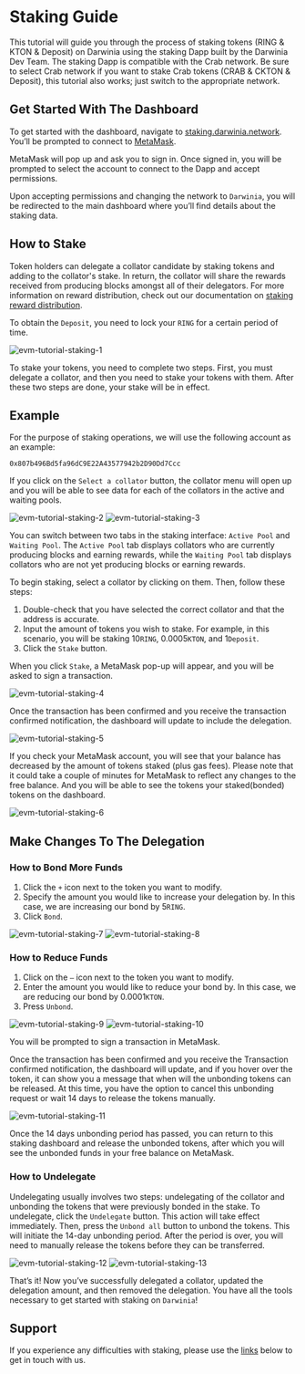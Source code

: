 # Staking Guide

This tutorial will guide you through the process of staking tokens (RING & KTON & Deposit) on Darwinia using the staking Dapp built by the Darwinia Dev Team. The staking Dapp is compatible with the Crab network. Be sure to select Crab network if you want to stake Crab tokens (CRAB & CKTON & Deposit), this tutorial also works; just switch to the appropriate network.

## Get Started With The Dashboard

To get started with the dashboard, navigate to [staking.darwinia.network](https://staking.darwinia.network/#/?network=Darwinia). You’ll be prompted to connect to [MetaMask](https://metamask.io/).

MetaMask will pop up and ask you to sign in. Once signed in, you will be prompted to select the account to connect to the Dapp and accept permissions.

Upon accepting permissions and changing the network to `Darwinia`, you will be redirected to the main dashboard where you’ll find details about the staking data.

## How to Stake

Token holders can delegate a collator candidate by staking tokens and adding to the collator's stake. In return, the collator will share the rewards received from producing blocks amongst all of their delegators. For more information on reward distribution, check out our documentation on [staking reward distribution](https://medium.com/darwinianetwork/faqs-for-darwinia-2-0-staking-mechanism-adjustments-f330b549f168).


To obtain the `Deposit`, you need to lock your `RING` for a certain period of time.

![evm-tutorial-staking-1](../../images/evm-tutorial-staking-1.png)

To stake your tokens, you need to complete two steps. First, you must delegate a collator, and then you need to stake your tokens with them. After these two steps are done, your stake will be in effect.

## Example

For the purpose of staking operations, we will use the following account as an example:

`0x807b496Bd5fa96dC9E22A43577942b2D90Dd7Ccc`

If you click on the `Select a collator` button, the collator menu will open up and you will be able to see data for each of the collators in the active and waiting pools.

![evm-tutorial-staking-2](../../images/evm-tutorial-staking-2.png)
![evm-tutorial-staking-3](../../images/evm-tutorial-staking-3.png)

You can switch between two tabs in the staking interface: `Active Pool` and `Waiting Pool`. The `Active Pool` tab displays collators who are currently producing blocks and earning rewards, while the `Waiting Pool` tab displays collators who are not yet producing blocks or earning rewards.

To begin staking, select a collator by clicking on them. Then, follow these steps:

1. Double-check that you have selected the correct collator and that the address is accurate.
2. Input the amount of tokens you wish to stake. For example, in this scenario, you will be staking 10`RING`, 0.0005`KTON`, and 1`Deposit`.
3. Click the `Stake` button.

When you click `Stake`, a MetaMask pop-up will appear, and you will be asked to sign a transaction.

![evm-tutorial-staking-4](../../images/evm-tutorial-staking-4.png)

Once the transaction has been confirmed and you receive the transaction confirmed notification, the dashboard will update to include the delegation.

![evm-tutorial-staking-5](../../images/evm-tutorial-staking-5.png)

If you check your MetaMask account, you will see that your balance has decreased by the amount of tokens staked (plus gas fees). Please note that it could take a couple of minutes for MetaMask to reflect any changes to the free balance. And you will be able to see the tokens your staked(bonded) tokens on the dashboard.

![evm-tutorial-staking-6](../../images/evm-tutorial-staking-6.png)

## Make Changes To The Delegation

### How to Bond More Funds

1. Click the `+` icon next to the token you want to modify.
2. Specify the amount you would like to increase your delegation by. In this case, we are increasing our bond by 5`RING`.
3. Click `Bond`.

![evm-tutorial-staking-7](../../images/evm-tutorial-staking-7.png)
![evm-tutorial-staking-8](../../images/evm-tutorial-staking-8.png)

### How to Reduce Funds

1. Click on the `–` icon next to the token you want to modify.
2. Enter the amount you would like to reduce your bond by.  In this case, we are reducing our bond by 0.0001`KTON`.
3. Press `Unbond`.

![evm-tutorial-staking-9](../../images/evm-tutorial-staking-9.png)
![evm-tutorial-staking-10](../../images/evm-tutorial-staking-10.png)

You will be prompted to sign a transaction in MetaMask.

Once the transaction has been confirmed and you receive the Transaction confirmed notification, the dashboard will update, and if you hover over the token, it can show you a message that when will the unbonding tokens can be released. At this time, you have the option to cancel this unbonding request or wait 14 days to release the tokens manually.

![evm-tutorial-staking-11](../../images/evm-tutorial-staking-11.png)

Once the 14 days unbonding period has passed, you can return to this staking dashboard and release the unbonded tokens, after which you will see the unbonded funds in your free balance on MetaMask.

### How to Undelegate

Undelegating usually involves two steps: undelegating of the collator and unbonding the tokens that were previously bonded in the stake.
To undelegate, click the `Undelegate` button. This action will take effect immediately. Then, press the `Unbond all` button to unbond the tokens. This will initiate the 14-day unbonding period. After the period is over, you will need to manually release the tokens before they can be transferred.

![evm-tutorial-staking-12](../../images/evm-tutorial-staking-12.png)
![evm-tutorial-staking-13](../../images/evm-tutorial-staking-13.png)

That’s it! Now you’ve successfully delegated a collator, updated the delegation amount, and then removed the delegation. You have all the tools necessary to get started with staking on `Darwinia`!

## Support

If you experience any difficulties with staking, please use the [links](https://t.me/DarwiniaNetwork) below to get in touch with us.